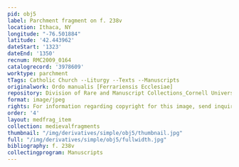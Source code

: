 ```yaml
---
pid: obj5
label: Parchment fragment on f. 238v
location: Ithaca, NY
longitude: "-76.501884"
latitude: '42.443962'
dateStart: '1323'
dateEnd: '1350'
recnum: RMC2009_0164
catalogrecord: '3978609'
worktype: parchment
tTags: Catholic Church --Liturgy --Texts --Manuscripts
originalwork: Ordo manualis [Ferrariensis Ecclesiae]
repository: Division of Rare and Manuscript Collections_Cornell University Library
format: image/jpeg
rights: For information regarding copyright for this image, send inquiries to rarerepro@cornell.edu
order: '4'
layout: medfrag_item
collection: medievalfragments
thumbnail: "/img/derivatives/simple/obj5/thumbnail.jpg"
full: "/img/derivatives/simple/obj5/fullwidth.jpg"
bibliography: f. 238v
collectingprogram: Manuscripts
---
```

